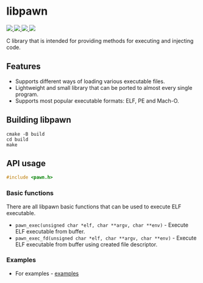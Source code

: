 # libpawn

<p>
    <a href="https://entysec.netlify.app">
        <img src="https://img.shields.io/badge/developer-EntySec-blue.svg">
    </a>
    <a href="https://github.com/EntySec/libpawn">
        <img src="https://img.shields.io/badge/language-C-grey.svg">
    </a>
    <a href="https://github.com/EntySec/libpawn/forks">
        <img src="https://img.shields.io/github/forks/EntySec/libpawn?color=green">
    </a>
    <a href="https://github.com/EntySec/libpawn/stargazers">
        <img src="https://img.shields.io/github/stars/EntySec/libpawn?color=yellow">
    </a>
</p>

C library that is intended for providing methods for executing and injecting code.

## Features

* Supports different ways of loading various executable files.
* Lightweight and small library that can be ported to almost every single program.
* Supports most popular executable formats: ELF, PE and Mach-O.

## Building libpawn

```shell
cmake -B build
cd build
make
```

## API usage

```c
#include <pawn.h>
```

### Basic functions

There are all libpawn basic functions that can be used to execute ELF executable.

* `pawn_exec(unsigned char *elf, char **argv, char **env)` - Execute ELF executable from buffer.
* `pawn_exec_fd(unsigned char *elf, char **argv, char **env)` - Execute ELF executable from buffer using created file descriptor.

### Examples

* For examples - [examples](https://github.com/EntySec/libpawn/tree/main/examples)
